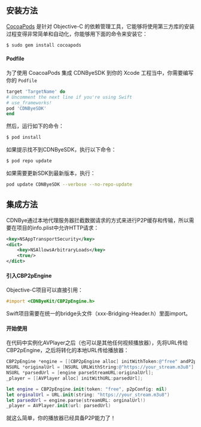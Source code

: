 
## 安装方法

[CocoaPods](https://cocoapods.org/) 是针对 Objective-C 的依赖管理工具，它能够将使用第三方库的安装过程变得非常简单和自动化，你能够用下面的命令来安装它：

```bash
$ sudo gem install cocoapods
```

#### Podfile

为了使用 CoacoaPods 集成 CDNByeSDK 到你的 Xcode 工程当中，你需要编写你的 `Podfile`
```ruby
target 'TargetName' do
# Uncomment the next line if you're using Swift
# use_frameworks!
pod 'CDNByeSDK'
end
```

然后，运行如下的命令：
```bash
$ pod install
```

如果提示找不到CDNByeSDK，执行以下命令：
```bash
$ pod repo update
```

如果需要更新SDK到最新版本，执行：
```bash
pod update CDNByeSDK --verbose --no-repo-update
```

## 集成方法
CDNBye通过本地代理服务器拦截数据请求的方式来进行P2P缓存和传输，所以需要在项目的info.plist中允许HTTP请求：
```xml
<key>NSAppTransportSecurity</key>
<dict>
    <key>NSAllowsArbitraryLoads</key>
    <true/>
</dict>
```

#### 引入CBP2pEngine
Objective-C项目可以直接引用：
```objectivec
#import <CDNByeKit/CBP2pEngine.h>
```

Swift项目需要在统一的bridge头文件（xxx-Bridging-Header.h）里面import。

#### 开始使用
在代码中实例化AVPlayer之后（也可以是其他任何视频播放器），先将URL传给CBP2pEngine，之后将转化的本地URL传给播放器：
```objectivec
CBP2pEngine *engine = [[CBP2pEngine alloc] initWithToken:@"free" andP2pConfig:nil];
NSURL *originalUrl = [NSURL URLWithString:@"https://your_stream.m3u8"];
NSURL *parsedUrl = [engine parseStreamURL:originalUrl];
_player = [[AVPlayer alloc] initWithURL:parsedUrl];
```
```swift
let engine = CBP2pEngine.init(token: "free", p2pConfig: nil)
let orginalUrl = URL.init(string: "https://your_stream.m3u8")
let parsedUrl = engine.parse(streamURL: orginalUrl!)
_player = AVPlayer.init(url: parsedUrl)
```
就这么简单，你的播放器已经具备P2P能力了！
